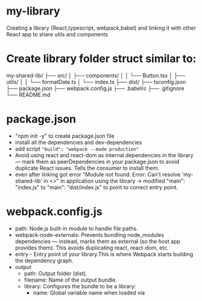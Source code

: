 # my-library
Creating a library (React,typescript, webpack,babel) and linking it with other React app to share utils and components


# Create library folder struct similar to:
my-shared-lib/
├── src/
│   ├── components/
│   │   └── Button.tsx
│   ├── utils/
│   │   └── formatDate.ts
│   └── index.ts
├── dist/
├── tsconfig.json
├── package.json
├── webpack.config.js
├── .babelrc
├── .gitignore
└── README.md

# package.json
- "npm init -y" to create package.json file
- install all the dependencies and dev-dependencies
- add script `"build": "webpack --mode production"`
- Avoid using react and react-dom as internal dependencies in the library — mark them as peerDependencies in your package.json to avoid duplicate React issues. Tells the consumer to install them.
- even after linking got error "Module not found: Error: Can't resolve 'my-shared-lib' in <>" in application using the library ->  modified "main": "index.js" to "main": "dist/index.js" to point to correct entry point.

# webpack.config.js
- path: Node.js built-in module to handle file paths.
- webpack-node-externals: Prevents bundling node_modules dependencies — instead, marks them as external (so the host app provides them). This avoids duplicating react, react-dom, etc.
- entry - Entry point of your library.This is where Webpack starts building the dependency graph.
- output
    - path: Output folder (dist).
    - filename: Name of the output bundle.
    - library: Configures the bundle to be a library:
        - name: Global variable name when loaded via <script> tag.
        - type: 'umd': Universal Module Definition — makes your library work with:
            -CommonJS (Node)
            -AMD (RequireJS)
            -Global variable (Browser)
    - clean: true: Clears the dist/ folder before building.
- resolve : Allows imports without needing to write file extensions.
- module 
    - rules
        - Uses babel-loader to transpile TypeScript + React JSX using Babel.
        - Allows importing CSS in components

NOTE: 
- If you bundle React into your library, and the host app already has it, you’ll likely get errors like:
    - Invalid hook call
    - React is not defined
    - Conflicting react versions
- Using externals and peerDependencies avoids this problem by sharing React across your MFEs and shared library.
- You can also manually externalize only specific modules(If fine grain needed):
    externals: {
        react: 'React',
        'react-dom': 'ReactDOM',
    }
- But nodeExternals() is better when you want to skip all node_modules

# to link the local library to an application
- in lib folder
    - npm link
- in app folder 
    - npm link my-shared-lib
    - check in node-modules folder and by "npm list" cmd
- when there is a change in lib run "npm run build" and the new lib changes will be reflected in the app

# usage in other app (code)
<<<<<<< Updated upstream
`import React, { useContext } from 'react';
import { ThemeContext } from '../context';
import { formatDate, Button } from 'nxo-library';


const Dashboard = () => {

    
    const context = useContext(ThemeContext);
    let newDate = new Date()


  if (!context) {
    throw new Error("HomePage must be used within a ThemeProvider");
  }

  const { theme, toggleTheme } = context;

  const style: React.CSSProperties = {
    backgroundColor: theme === "light" ? "#fff" : "#333",
    color: theme === "light" ? "#000" : "#fff",
    padding: "2rem",
  };

  return (
    <div style={style}>
      <h1>Current Theme: {theme}</h1>
      {/* <button onClick={toggleTheme}>Toggle Theme </button> */}
      <p>{formatDate(newDate)}</p>
      <Button label="Testing" onClick={toggleTheme}></Button>
    </div>
  );
};

export default Dashboard;
`
=======

import { formatDate, Button } from 'nxo-library';
let newDate = new Date()
<p>{formatDate(newDate)}</p>
<Button label="Testing" onClick={toggleTheme}></Button>
>>>>>>> Stashed changes
